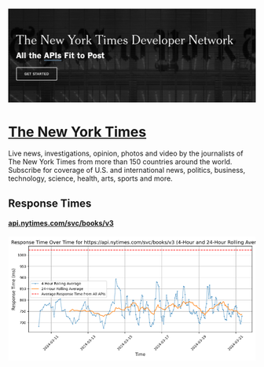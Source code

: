 [![Visit The New York Times](imagePreview.png)](https://developer.nytimes.com)

# [The New York Times](https://developer.nytimes.com)

Live news, investigations, opinion, photos and video by the journalists of The New York Times from more than 150 countries around the world. Subscribe for coverage of U.S. and international news, politics, business, technology, science, health, arts, sports and more.

## Response Times

#### [api.nytimes.com/svc/books/v3](https://api.nytimes.com/svc/books/v3)

![api.nytimes.com/svc/books/v3](response-time-charts/6170692e6e7974696d65732e636f6d2f7376632f626f6f6b732f7633.png)
